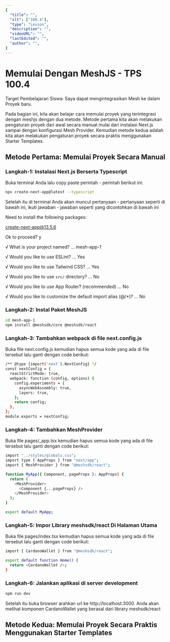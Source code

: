 ```yaml
---
{
  "title": "",
  "slt": ["100.4"],
  "type": "Lesson",
  "description": "",
  "videoURL": "",
  "lastEdited": "",
  "author": "",
}
---
```


# Memulai Dengan MeshJS - TPS 100.4

Target Pembelajaran Siswa: Saya dapat mengintegrasikan Mesh ke dalam Proyek baru.

Pada bagian ini, kita akan belajar cara memulai proyek yang terintegrasi dengan meshjs dengan dua metode. Metode pertama kita akan melakukan pengaturan proyek dari awal secara manual mulai dari instalasi Next.js sampai dengan konfigurasi Mesh Provider. Kemudian metode kedua adalah kita akan melakukan pengaturan proyek secara praktis menggunakan Starter Templates.

## Metode Pertama: Memulai Proyek Secara Manual

### Langkah-1: Instalasi Next.js Berserta Typescript

Buka terminal Anda lalu copy paste perintah - perintah berikut ini:

```bash
npx create-next-app@latest --typescript
```

Setelah itu di terminal Anda akan muncul pertanyaan - pertanyaan seperti di bawah ini, ikuti jawaban - jawaban seperti yang dicontohkan di bawah ini

Need to install the following packages:

create-next-app@13.5.6

Ok to proceed? y

√ What is your project named? ... mesh-app-1

√ Would you like to use ESLint? ... Yes

√ Would you like to use Tailwind CSS? ... Yes

√ Would you like to use `src/` directory? ... No

√ Would you like to use App Router? (recommended) ... No

√ Would you like to customize the default import alias (@/\*)? ... No

### Langkah-2: Instal Paket MeshJS

```bash
cd mesh-app-1
npm install @meshsdk/core @meshsdk/react
```

### Langkah-3: Tambahkan webpack di file next.config.js

Buka file next.config.js kemudian hapus semua kode yang ada di file tersebut lalu ganti dengan code berikut:

```bash
/** @type {import('next').NextConfig} */
const nextConfig = {
  reactStrictMode: true,
  webpack: function (config, options) {
    config.experiments = {
      asyncWebAssembly: true,
      layers: true,
    };
    return config;
  },
};
module.exports = nextConfig;
```

### Langkah-4: Tambahkan MeshProvider

Buka file pages/\_app.tsx kemudian hapus semua kode yang ada di file tersebut lalu ganti dengan code berikut:

```bash
import "../styles/globals.css";
import type { AppProps } from "next/app";
import { MeshProvider } from "@meshsdk/react";

function MyApp({ Component, pageProps }: AppProps) {
  return (
    <MeshProvider>
      <Component {...pageProps} />
    </MeshProvider>
  );
}

export default MyApp;
```

### Langkah-5: Impor Library meshsdk/react Di Halaman Utama

Buka file pages/index.tsx kemudian hapus semua kode yang ada di file tersebut lalu ganti dengan code berikut:

```bash
import { CardanoWallet } from "@meshsdk/react";

export default function Home() {
  return <CardanoWallet />;
}
```

### Langkah-6: Jalankan aplikasi di server development

```bash
npm run dev
```

Setelah itu buka browser arahkan url ke http://localhost:3000. Anda akan melihat komponen CardanoWallet yang berasal dari library meshsdk/react

## Metode Kedua: Memulai Proyek Secara Praktis Menggunakan Starter Templates
